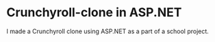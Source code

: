 # Crunchyroll-clone in ASP.NET

I made a Crunchyroll clone using ASP.NET as a part of a school project.
